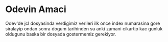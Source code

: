 # Odevin Amaci
Odev'de jcl dosyasinda verdigimiz verileri ilk once index numarasina gore siralayip ondan sonra dogum tarihinden su anki zamani cikartip kac gunluk oldugunu baska bir dosyada gostermemiz gerekiyor.
